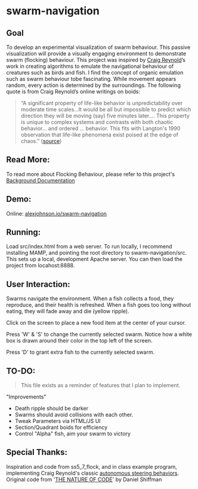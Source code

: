 swarm-navigation
=====================

Goal
-------------
To develop an experimental visualization of swarm behaviour. 
This passive visualization will provide a visually engaging 
environment to demonstrate swarm (flocking) behaviour. This 
project was inspired by [Craig Reynold](http://www.red3d.com/cwr/)’s work in creating 
algorithms to emulate the navigational behaviour of creatures 
such as birds and fish. I find the concept of organic emulation 
such as swarm behaviour tobe fascinating. While movement appears 
random, every action is determined by the surroundings. The 
following quote is from Craig Reynold’s online writings on boids:

> “A significant property of life-like behavior is unpredictability over moderate time scales...It
> would be all but impossible to predict which direction they will be moving (say) five minutes
> later…. This property is unique to complex systems and contrasts with both chaotic
> behavior… and ordered … behavior. This fits with Langton's 1990 observation that life-like
> phenomena exist poised at the edge of chaos.” ([source](http://www.red3d.com/cwr/boids/))

Read More:
-------------
To read more about Flocking Behaviour, please refer to this project's [Background Documentation](https://github.com/alexjohnson505/swarm-navigation/tree/master/documentation)

Demo:
-------------
Online: [alexjohnson.io/swarm-navigation](http://alexjohnson.io/swarm-navigation)

Running:
-------------

Load src/index.html from a web server. To run locally, I 
recommend installing MAMP, and pointing the root directory 
to swarm-navigation/src. This sets up a local, development 
Apache server. You can then load the project from locahost:8888.

User Interaction:
-------------

Swarms navigate the environment. When a fish
collects a food, they reproduce, and their health
is refreshed. When a fish goes too long without
eating, they will fade away and die (yellow ripple).

Click on the screen to place a new food item
at the center of your cursor.

Press 'W' & 'S' to change the currently selected
swarm. Notice how a white box is drawn around their
color in the top left of the screen.

Press 'D' to grant extra fish to the currently
selected swarm.

TO-DO:
-------------

> This file exists as a reminder of
> features that I plan to implement.

"Improvements"
- Death ripple should be darker
- Swarms should avoid collisions with each other.
- Tweak Parameters via HTML/JS UI
- Section/Quadrant boids for efficiency
- Control "Alpha" fish, aim your swarm to victory

Special Thanks:
-------------

Inspiration and code from ss5_7_flock, and in class example program, implementing Craig Reynold's classic [autonomous steering behaviors](http://www.red3d.com/cwr). Original code from '[THE NATURE OF CODE](http://natureofcode.com)' by Daniel Shiffman